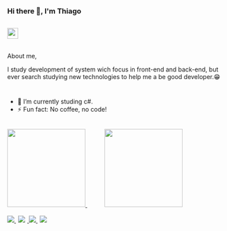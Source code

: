 ### Hi there 👋, I'm Thiago
##
<div class ="contact">
    <a href= "https://www.linkedin.com/in/thiago-alves-79a6711b8">
    <img  height="25em" src="https://img.shields.io/badge/Thiago Alves-0077B5?style=badge&logo=linkedin&logoColor=white"/></a>
 </div>
 <br />
 
About me,

I study development of  system wich focus in front-end and back-end, but ever search studying new technologies to help me a be good developer.😁
#
- 🌱  I’m currently studing c#.<br/>
- ⚡ Fun fact: No coffee, no code!

<br />
<div class="stats">  
    <a href="https://beacon.ai/ThiagoAlvesDev">
    <img height="180em" src="https://github-readme-stats.vercel.app/api?username=ThiagoAlvesDev&show_icons=false&theme=dark&include_all_commits=true&count_private=true"/>
    <img height="180em" hspace="40" src="https://github-readme-stats.vercel.app/api/top-langs/?username=ThiagoAlvesDev&layout=compact&langs_count=16&theme=dark"/>       
</div>
<br />
<div class= "skills">
    <img src="https://img.shields.io/badge/HTML5-E34F26?style=badge&logo=html5&logoColor=white" />
    <img hspace= "5" src="https://img.shields.io/badge/JavaScript-F7DF1E?style=badge&logo=javascript&logoColor=black"/>
    <img  src="https://img.shields.io/badge/CSS3-1572B6?style=badge&logo=css3&logoColor=white"/>
    <img hspace="5" src="https://img.shields.io/badge/PHP-777BB4?style=badge&logo=php&logoColor=white"/>
</div>
 

